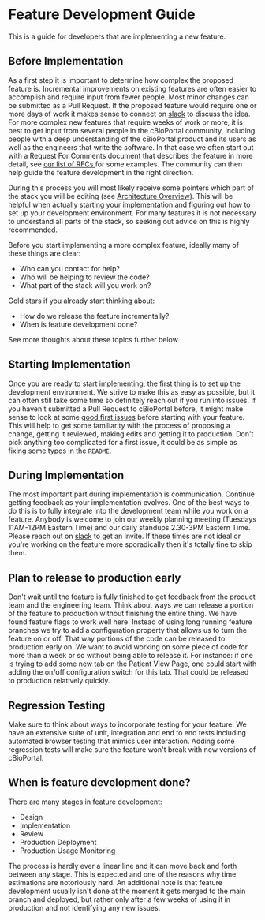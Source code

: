 # Feature Development Guide

This is a guide for developers that are implementing a new feature.

## Before Implementation

As a first step it is important to determine how complex the proposed feature is. Incremental improvements on existing features are often easier to accomplish and require input from fewer people. Most minor changes can be submitted as a Pull Request. If the proposed feature would require one or more days of work it makes sense to connect on [slack](https://slack.cbioportal.org) to discuss the idea. For more complex new features that require weeks of work or more, it is best to get input from several people in the cBioPortal community, including people with a deep understanding of the cBioPortal product and its users as well as the engineers that write the software. In that case we often start out with a Request For Comments document that describes the feature in more detail, see [our list of RFCs ](../RFC-List.md)for some examples. The community can then help guide the feature development in the right direction.

During this process you will most likely receive some pointers which part of the stack you will be editing (see [Architecture Overview](../Architecture-Overview.md)). This will be helpful when actually starting your implementation and figuring out how to set up your development environment. For many features it is not necessary to understand all parts of the stack, so seeking out advice on this is highly recommended.

Before you start implementing a more complex feature, ideally many of these things are clear:

* Who can you contact for help?
* Who will be helping to review the code?
* What part of the stack will you work on?

Gold stars if you already start thinking about:

* How do we release the feature incrementally?
* When is feature development done?

See more thoughts about these topics further below

## Starting Implementation

Once you are ready to start implementing, the first thing is to set up the development environment. We strive to make this as easy as possible, but it can often still take some time so definitely reach out if you run into issues. If you haven't submitted a Pull Request to cBioPortal before, it might make sense to look at some [good first issues](https://github.com/cBioPortal/cbioportal/issues?q=is%3Aopen+is%3Aissue+label%3A%22good+first+issue%22) before starting with your feature. This will help to get some familiarity with the process of proposing a change, getting it reviewed, making edits and getting it to production. Don't pick anything too complicated for a first issue, it could be as simple as fixing some typos in the `README`.

## During Implementation

The most important part during implementation is communication. Continue getting feedback as your implementation evolves. One of the best ways to do this is to fully integrate into the development team while you work on a feature. Anybody is welcome to join our weekly planning meeting (Tuesdays 11AM-12PM Eastern Time) and our daily standups 2.30-3PM Eastern Time. Please reach out on [slack](https://slack.cbioportal.org) to get an invite. If these times are not ideal or you're working on the feature more sporadically then it's totally fine to skip them.

## Plan to release to production early

Don't wait until the feature is fully finished to get feedback from the product team and the engineering team. Think about ways we can release a portion of the feature to production without finishing the entire thing. We have found feature flags to work well here. Instead of using long running feature branches we try to add a configuration property that allows us to turn the feature on or off. That way portions of the code can be released to production early on. We want to avoid working on some piece of code for more than a week or so without being able to release it. For instance: if one is trying to add some new tab on the Patient View Page, one could start with adding the on/off configuration switch for this tab. That could be released to production relatively quickly.

## Regression Testing

Make sure to think about ways to incorporate testing for your feature. We have an extensive suite of unit, integration and end to end tests including automated browser testing that mimics user interaction. Adding some regression tests will make sure the feature won't break with new versions of cBioPortal.

## When is feature development done?

There are many stages in feature development:

* Design
* Implementation
* Review
* Production Deployment
* Production Usage Monitoring

The process is hardly ever a linear line and it can move back and forth between any stage. This is expected and one of the reasons why time estimations are notoriously hard. An additional note is that feature development usually isn't done at the moment it gets merged to the main branch and deployed, but rather only after a few weeks of using it in production and not identifying any new issues.

